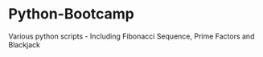 # Python-Bootcamp
Various python scripts - Including Fibonacci Sequence, Prime Factors and Blackjack

